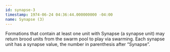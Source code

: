 ```yaml
---
id: synapse-3
timestamp: 1974-06-24 04:36:44.000000000 -04:00
name: Synapse (3)
---
```

<p>Formations that contain at least one unit with Synapse (a synapse unit) may return brood units from the swarm pool to play via swarming. Each synapse unit has a synapse value, the number in parenthesis after &ldquo;Synapse&rdquo;.</p>